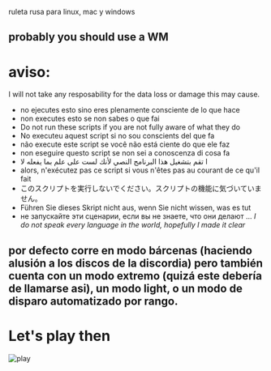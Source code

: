 ruleta rusa para linux, mac y windows

## probably you should use a WM
# aviso:

I will not take any resposability for the data loss or damage this may cause.

* no ejecutes esto sino eres plenamente consciente de lo que hace
* non executes esto se non sabes o que fai
* Do not run these scripts if you are not fully aware of what they do
* No executeu aquest script si no sou conscients del que fa
* não execute este script se você não está ciente do que ele faz
* non eseguire questo script se non sei a conoscenza di cosa fa
* ا تقم بتشغيل هذا البرنامج النصي لأنك لست على علم بما يفعله لا
* alors, n'exécutez pas ce script si vous n'êtes pas au courant de ce qu'il fait
* このスクリプトを実行しないでください。スクリプトの機能に気づいていません。
* Führen Sie dieses Skript nicht aus, wenn Sie nicht wissen, was es tut
* не запускайте эти сценарии, если вы не знаете, что они делают
...
*I do not speak every language in the world, hopefully I made it clear*

## por defecto corre en modo bárcenas (haciendo alusión a los discos de la discordia) pero también cuenta con un modo extremo (quizá este debería de llamarse asi), un modo light, o un modo de disparo automatizado por rango. 

# Let's play then

![play](https://i.imgur.com/9M8Reqz.jpeg)
